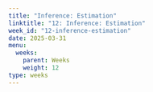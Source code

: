 ```yaml
---
title: "Inference: Estimation"
linktitle: "12: Inference: Estimation"
week_id: "12-inference-estimation"
date: 2025-03-31
menu:
  weeks:
    parent: Weeks
    weight: 12
type: weeks
---
```

